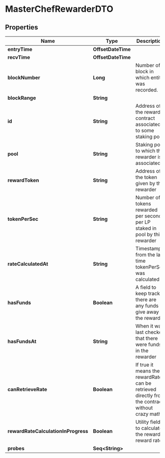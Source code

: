 

# MasterChefRewarderDTO



## Properties

Name | Type | Description | Notes
------------ | ------------- | ------------- | -------------
**entryTime** | **OffsetDateTime** |  |  [optional]
**recvTime** | **OffsetDateTime** |  |  [optional]
**blockNumber** | **Long** | Number of block in which entity was recorded. |  [optional]
**blockRange** | **String** |  |  [optional]
**id** | **String** | Address of the rewarder contract associated to some staking pool |  [optional]
**pool** | **String** | Staking pool to which this rewarder is associated |  [optional]
**rewardToken** | **String** | Address of the token given by this rewarder |  [optional]
**tokenPerSec** | **String** | Number of tokens rewarded per second per LP staked in pool by this rewarder |  [optional]
**rateCalculatedAt** | **String** | Timestamp from the last time tokenPerSec was calculated |  [optional]
**hasFunds** | **Boolean** | A field to keep track if there are any funds to give away in the rewarder |  [optional]
**hasFundsAt** | **String** | When it was last checked that there were funds in the rewarder |  [optional]
**canRetrieveRate** | **Boolean** | If true it means the rewardRate can be retrieved directly from the contract, without crazy math |  [optional]
**rewardRateCalculationInProgress** | **Boolean** | Utility field to calculate the rewarder reward rate |  [optional]
**probes** | **Seq&lt;String&gt;** |  |  [optional]



